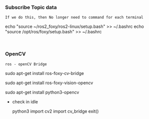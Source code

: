 ### Subscribe Topic data 

`If we do this, then No longer need to command for each terminal`

echo "source ~/ros2_foxy/ros2-linux/setup.bash" >> ~/.bashrc
echo "source /opt/ros/foxy/setup.bash" >> ~/.bashrc

<br>

### OpenCV

`ros - openCV Bridge`

sudo apt-get install ros-foxy-cv-bridge  

sudo apt-get install ros-foxy-vision-opencv

sudo apt-get install python3-opencv

- check in idle

	python3
	import cv2
	import cv_bridge
	exit()
